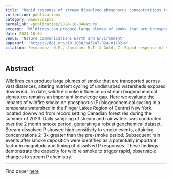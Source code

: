 ```yaml
---
title: "Rapid response of stream dissolved phosphorus concentrations to wildfire smoke"
collection: publications
category: manuscripts
permalink: /publication/2024-10-04Nature
excerpt: 'Wildfires can produce large plumes of smoke that are transported across vast distances, altering nutrient cycling of undisturbed watersheds exposed downwind. To date, wildfire smoke influence on stream biogeochemical signatures remains an important knowledge gap...'
date: 2024-10-04
venue: 'Nature Communications Earth and Environment'
paperurl: 'https://doi.org/10.1038/s43247-024-01732-w'
citation: Fernandez, N.M., Jamison, H.T. & Gold, Z. Rapid response of stream dissolved phosphorus concentrations to wildfire smoke., <i>Commun Earth Environ</i> <b>5</b>, 562 (2024). 
---
```


Abstract
---
Wildfires can produce large plumes of smoke that are transported across vast distances, altering
nutrient cycling of undisturbed watersheds exposed downwind. To date, wildfire smoke influence on
stream biogeochemical signatures remains an important knowledge gap. Here we evaluate the
impacts of wildfire smoke on phosphorus (P) biogeochemical cycling in a temperate watershed in the
Finger Lakes Region of Central New York located downwind from record setting Canadian forest res
during the summer of 2023. Daily sampling of stream and rainwaters was conducted over the 2 month
smoke period, generating a robust geochemical dataset. Stream dissolved P showed high sensitivity
to smoke events, attaining concentrations 2–3× greater than the pre-smoke period. Subsequent rain
events after smoke deposition were identified as a potentially important factor in magnitude and timing
of dissolved P responses. These findings demonstrate the capacity for wild re smoke to trigger rapid,
observable changes to stream P chemistry.

---
Find paper [here](/files/NFHJZG_paper.pdf)